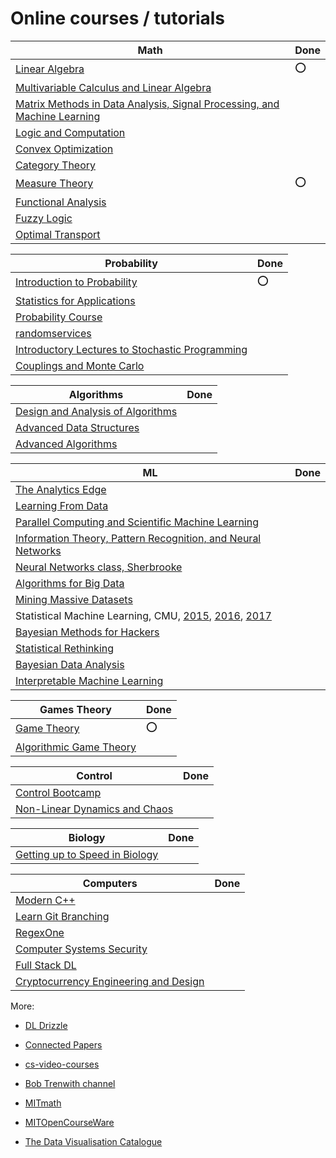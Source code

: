 # Online courses / tutorials

| Math | Done |
| ---- | ---- |
|[Linear Algebra](https://ocw.mit.edu/courses/mathematics/18-06sc-linear-algebra-fall-2011/)| :o: |
|[Multivariable Calculus and Linear Algebra](https://www.youtube.com/playlist?list=PL5I-Eyk8l9FHdJUd9UujGcvumjCFPHbrd)| |
|[Matrix Methods in Data Analysis, Signal Processing, and Machine Learning](https://ocw.mit.edu/courses/mathematics/18-065-matrix-methods-in-data-analysis-signal-processing-and-machine-learning-spring-2018/)| |
|[Logic and Computation](https://www.youtube.com/playlist?list=PLPW2keNyw-utXOOzLR-Wp1p0eE5LEtv3N)| |
|[Convex Optimization](https://www.stat.cmu.edu/~ryantibs/convexopt-F16/)| |
|[Category Theory](https://www.youtube.com/playlist?list=PLbgaMIhjbmEnaH_LTkxLI7FMa2HsnawM_)| |
|[Measure Theory](https://www.youtube.com/playlist?list=PLBh2i93oe2qvMVqAzsX1Kuv6-4fjazZ8j)| :o: |
|[Functional Analysis](https://www.youtube.com/playlist?list=PLBh2i93oe2qsGKDOsuVVw-OCAfprrnGfr)| |
|[Fuzzy Logic](https://www.youtube.com/playlist?list=PLhdVEDm7SZ-Ph7E3bYW89UbjD6zkW-vbf)| |
|[Optimal Transport](https://www.youtube.com/playlist?list=PLJ6garKOlK2qKVhRm6UwvcQ46wK-ciHbl)| |


| Probability | Done |
| ----------- | ---- |
|[Introduction to Probability](https://ocw.mit.edu/resources/res-6-012-introduction-to-probability-spring-2018/index.htm)| :o: |
|[Statistics for Applications](https://ocw.mit.edu/courses/mathematics/18-650-statistics-for-applications-fall-2016/index.htm)| |
|[Probability Course](https://www.probabilitycourse.com/)| |
|[randomservices](https://www.randomservices.org/random/index.html)| |
|[Introductory Lectures to Stochastic Programming](https://www.youtube.com/playlist?list=PLDHkmxy7k_rktM2qboxi6tZcW0xPuNMZu)| |
|[Couplings and Monte Carlo](https://sites.google.com/site/pierrejacob/cmclectures)| |


| Algorithms | Done |
| ---------- | ---- |
|[Design and Analysis of Algorithms](https://www.youtube.com/playlist?list=PLUl4u3cNGP6317WaSNfmCvGym2ucw3oGp)| |
|[Advanced Data Structures](https://ocw.mit.edu/courses/electrical-engineering-and-computer-science/6-851-advanced-data-structures-spring-2012/index.htm)| |
|[Advanced Algorithms](http://people.seas.harvard.edu/~cs224/fall14/lec.html)| |


| ML | Done |
| -- | ---- |
|[The Analytics Edge](https://www.youtube.com/playlist?list=PLUl4u3cNGP61Q_FSXJUGkDJs1SMj5teGq)| |
|[Learning From Data](http://home.caltech.edu/telecourse.html)| |
|[Parallel Computing and Scientific Machine Learning](https://github.com/mitmath/18337)| |
|[Information Theory, Pattern Recognition, and Neural Networks](https://www.youtube.com/playlist?list=PLruBu5BI5n4aFpG32iMbdWoRVAA-Vcso6)| |
|[Neural Networks class, Sherbrooke](http://info.usherbrooke.ca/hlarochelle/neural_networks/content.html)| |
|[Algorithms for Big Data](http://people.seas.harvard.edu/~minilek/cs229r/fall15/lec.html)| |
|[Mining Massive Datasets](https://www.youtube.com/playlist?list=PLLssT5z_DsK9JDLcT8T62VtzwyW9LNepV)| |
|Statistical Machine Learning, CMU, [2015](https://www.youtube.com/playlist?list=PLjbUi5mgii6BWEUZf7He6nowWvGne_Y8r), [2016](https://www.youtube.com/playlist?list=PLTB9VQq8WiaCBK2XrtYn5t9uuPdsNm7YE), [2017](https://www.youtube.com/playlist?list=PLjbUi5mgii6B7A0nM74zHTOVQtTC9DaCv)| |
|[Bayesian Methods for Hackers](https://github.com/CamDavidsonPilon/Probabilistic-Programming-and-Bayesian-Methods-for-Hackers)| |
|[Statistical Rethinking](https://github.com/rmcelreath/stat_rethinking_2020)| |
|[Bayesian Data Analysis](https://github.com/avehtari/BDA_course_Aalto)| |
|[Interpretable Machine Learning](https://christophm.github.io/interpretable-ml-book/index.html)| |


| Games Theory | Done |
| ------------ | ---- |
|[Game Theory](https://www.youtube.com/playlist?list=PL6EF60E1027E1A10B)| :o: |
|[Algorithmic Game Theory](http://timroughgarden.org/f13/f13.html)| |


| Control | Done |
| ------- | ---- |
|[Control Bootcamp](https://www.youtube.com/playlist?list=PLMrJAkhIeNNR20Mz-VpzgfQs5zrYi085m)| |
|[Non-Linear Dynamics and Chaos](https://www.youtube.com/playlist?list=PL_onPhFCkVQgE_zizXouYPiuaLxQ8cu5O)| |

| Biology | Done |
| ------- | ---- |
|[Getting up to Speed in Biology](https://openlearninglibrary.mit.edu/courses/course-v1:OCW+Pre-7.01+1T2020/)| |


| Computers | Done |
| --------- | ---- |
|[Modern C++](https://www.youtube.com/playlist?list=PLgnQpQtFTOGR50iIOtO36nK6aNPtVq98C)| |
|[Learn Git Branching](https://learngitbranching.js.org/)| |
|[RegexOne](https://regexone.com/)| |
|[Computer Systems Security](https://ocw.mit.edu/courses/electrical-engineering-and-computer-science/6-858-computer-systems-security-fall-2014/)| |
|[Full Stack DL](https://fullstackdeeplearning.com/)| |
|[Cryptocurrency Engineering and Design](https://ocw.mit.edu/courses/media-arts-and-sciences/mas-s62-cryptocurrency-engineering-and-design-spring-2018/index.htm)| |

More:

* [DL Drizzle](https://github.com/kmario23/deep-learning-drizzle)

* [Connected Papers](https://www.connectedpapers.com/)

* [cs-video-courses](https://github.com/Developer-Y/cs-video-courses)

* [Bob Trenwith channel](https://www.youtube.com/channel/UCpviBv-De2_oeuSU_b968BQ)

* [MITmath](https://github.com/mitmath)

* [MITOpenCourseWare](https://ocw.mit.edu/index.htm)

* [The Data Visualisation Catalogue](https://datavizcatalogue.com/index.html)
